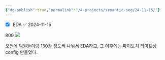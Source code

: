 ```yaml
---
{"dg-publish":true,"permalink":"/4-projects/semantic-seg/24-11-15/"}
---
```


- [x] EDA ✅ 2024-11-15

800
![](https://i.imgur.com/0nznStj.png)

오전에 팀원들이랑 130장 정도씩 나눠서 EDA하고,
그 이후에는 파이토치 라이트닝 config 만들었다.
